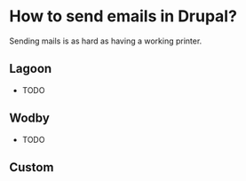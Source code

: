 # How to send emails in Drupal?

Sending mails is as hard as having a working printer.

## Lagoon

- TODO

## Wodby

- TODO

## Custom

